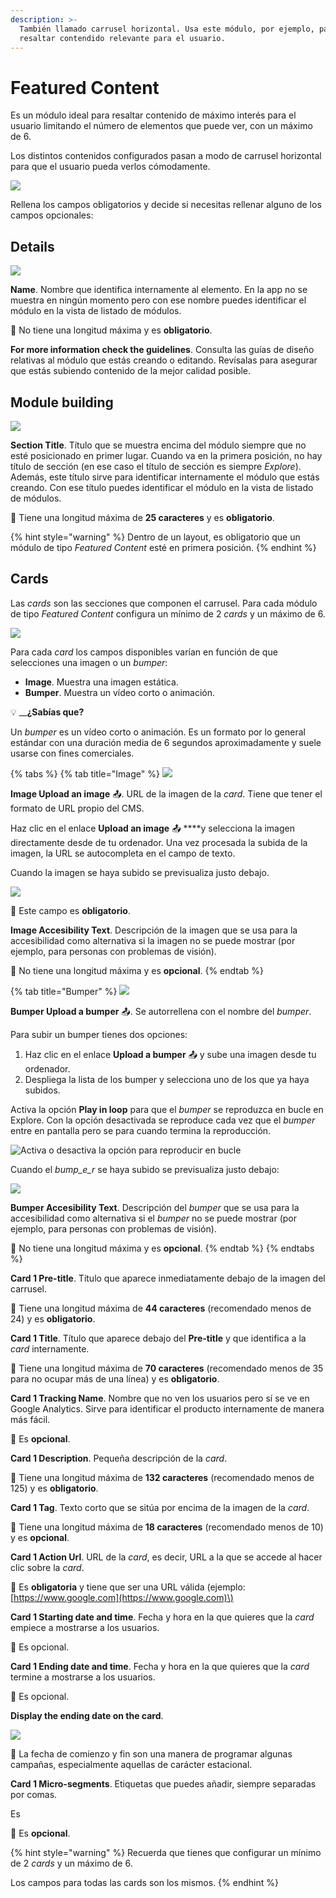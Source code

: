 ```yaml
---
description: >-
  También llamado carrusel horizontal. Usa este módulo, por ejemplo, para
  resaltar contendido relevante para el usuario.
---
```


# Featured Content

Es un módulo ideal para resaltar contenido de máximo interés para el usuario limitando el número de elementos que puede ver, con un máximo de 6. 

Los distintos contenidos configurados pasan a modo de carrusel horizontal para que el usuario pueda verlos cómodamente.

![](../../.gitbook/assets/image%20%283%29.png)

Rellena los campos obligatorios y decide si necesitas rellenar alguno de los campos opcionales:

## Details

![](../../.gitbook/assets/image%20%2833%29.png)

**Name**. Nombre que identifica internamente al elemento. En la app no se muestra en ningún momento pero con ese nombre puedes identificar el módulo en la vista de listado de módulos.

  🚦 No tiene una longitud máxima y es **obligatorio**.

**For more information check the guidelines**. Consulta las guías de diseño relativas al módulo que estás creando o editando. Revísalas para asegurar que estás subiendo contenido de la mejor calidad posible.

## Module building

![](../../.gitbook/assets/image%20%287%29.png)

**Section Title**. Título que se muestra encima del módulo siempre que no esté posicionado en primer lugar. Cuando va en la primera posición, no hay título de sección \(en ese caso el título de sección es siempre _Explore_\). Además, este título sirve para identificar internamente el módulo que estás creando. Con ese título puedes identificar el módulo en la vista de listado de módulos.

🚦 Tiene una longitud máxima de **25 caracteres** y es **obligatorio**.

{% hint style="warning" %}
Dentro de un layout, es obligatorio que un módulo de tipo _Featured Content_ esté en primera posición.
{% endhint %}

## Cards

Las _cards_ son las secciones que componen el carrusel. Para cada módulo de tipo _Featured Content_ configura un mínimo de 2 _cards_ y un máximo de 6.

![](../../.gitbook/assets/image.png)

Para cada _card_ los campos disponibles varían en función de que selecciones una imagen o un _bumper_:

* **Image**. Muestra una imagen estática.
* **Bumper**. Muestra un vídeo corto o animación.

💡 __**¿Sabías que?**

Un _bumper_ es un vídeo corto o animación. Es un formato por lo general estándar con una duración media de 6 segundos aproximadamente y suele usarse con fines comerciales. 

{% tabs %}
{% tab title="Image" %}
![](../../.gitbook/assets/image%20%284%29.png)

**Image Upload an image** 📤. URL de la imagen de la _card_. Tiene que tener el formato de URL propio del CMS.

Haz clic en el enlace **Upload an image** 📤 ****y selecciona la imagen directamente desde de tu ordenador. Una vez procesada la subida de la imagen, la URL se autocompleta en el campo de texto.

Cuando la imagen se haya subido se previsualiza justo debajo.

![](https://lh4.googleusercontent.com/dULPpwb-XaQ083yWLTZF1G1l_7MO0cW70lM7eg5-ZpMvWyZAPBHjJJpMVNjiTUDtgMy1ng2b_JaSkVRGDZd84K0oSvZnzSS9wp_ddXuGkWXzR2Loo3Pbeio_0pm5ESpRuO28cUhx)

🚦 Este campo es **obligatorio**.

**Image Accesibility Text**. Descripción de la imagen que se usa para la accesibilidad como alternativa si la imagen no se puede mostrar \(por ejemplo, para personas con problemas de visión\).

🚦 No tiene una longitud máxima y es **opcional**.
{% endtab %}

{% tab title="Bumper" %}
![](../../.gitbook/assets/image%20%289%29.png)

**Bumper Upload a bumper** 📤. Se autorrellena con el nombre del _bumper_.

Para subir un bumper tienes dos opciones: 

1. Haz clic en el enlace **Upload a bumper** 📤 y sube una imagen desde tu ordenador.
2. Despliega la lista de los bumper y selecciona uno de los que ya haya subidos.

Activa la opción **Play in loop** para que el _bumper_ se reproduzca en bucle en Explore. Con la opción desactivada se reproduce cada vez que el _bumper_ entre en pantalla pero se para cuando termina la reproducción.

![Activa o desactiva la opci&#xF3;n para reproducir en bucle](../../.gitbook/assets/image%20%2810%29.png)

Cuando el _bump_e_r_ se haya subido se previsualiza justo debajo:

![](https://lh3.googleusercontent.com/3IXi0mLJsZm9bEzL8Tv-0-lZoNL-TfIve9tuIW_3fQCsNTzYPF7HhKdPi_Vl5RV-TiRr7AF3LgeRpOP-IYXqNsxsMQqz2eZ-_T-zseUG3oWU7N7coCU5szug3M2kTo65W4LYDuT_)

**Bumper Accesibility Text**. Descripción del _bumper_ que se usa para la accesibilidad como alternativa si el _bumper_ no se puede mostrar \(por ejemplo, para personas con problemas de visión\).

🚦 No tiene una longitud máxima y es **opcional**.
{% endtab %}
{% endtabs %}

**Card 1 Pre-title**. Título que aparece inmediatamente debajo de la imagen del carrusel. 

🚦 Tiene una longitud máxima de **44 caracteres** \(recomendado menos de 24\) y es **obligatorio**.

**Card 1 Title**. Título que aparece debajo del **Pre-title** y que identifica a la _card_ internamente.

🚦 Tiene una longitud máxima de **70 caracteres** \(recomendado menos de 35 para no ocupar más de una línea\) y es **obligatorio**.

**Card 1 Tracking Name**. Nombre que no ven los usuarios pero sí se ve en Google Analytics. Sirve para identificar el producto internamente de manera más fácil. 

🚦 Es **opcional**.

**Card 1 Description**. Pequeña descripción de la _card_. 

🚦 Tiene una longitud máxima de **132 caracteres** \(recomendado menos de 125\) y es **obligatorio**.

**Card 1 Tag**. Texto corto que se sitúa por encima de la imagen de la _card_.

🚦 Tiene una longitud máxima de **18 caracteres** \(recomendado menos de 10\) y es **opcional**.

**Card 1 Action Url**. URL de la _card_, es decir, URL a la que se accede al hacer clic sobre la _card_. 

🚦 Es **obligatoria** y tiene que ser una URL válida \(ejemplo: [https://www.google.com](https://www.google.com)\)

**Card 1 Starting date and time**. Fecha y hora en la que quieres que la _card_ empiece a mostrarse a los usuarios. 

🚦 Es opcional.

**Card 1 Ending date and time**. Fecha y hora en la que quieres que la _card_ termine a mostrarse a los usuarios.

🚦 Es opcional.

**Display the ending date on the card**. 

![](../../.gitbook/assets/image%20%2816%29.png)

🎯 La fecha de comienzo y fin son una manera de programar algunas campañas, especialmente aquellas de carácter estacional.

**Card 1 Micro-segments**. Etiquetas que puedes añadir, siempre separadas por comas.

Es

🚦 Es **opcional**.

{% hint style="warning" %}
Recuerda que tienes que configurar un mínimo de 2 _cards_ y un máximo de 6.

Los campos para todas las cards son los mismos.
{% endhint %}

